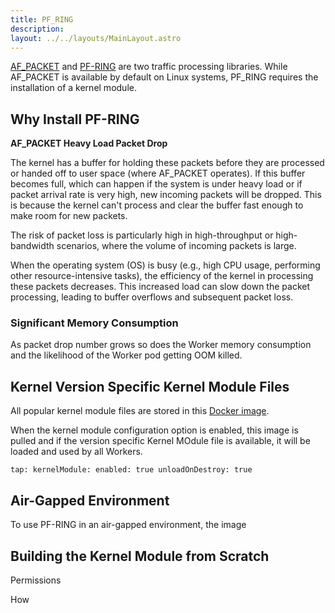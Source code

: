 ```yaml
---
title: PF_RING
description: 
layout: ../../layouts/MainLayout.astro
---
```


[AF_PACKET](https://man7.org/linux/man-pages/man7/packet.7.html) and [PF-RING](https://www.ntop.org/products/packet-capture/pf_ring/) are two traffic processing libraries. While AF_PACKET is available by default on Linux systems, PF_RING requires the installation of a kernel module.

## Why Install PF-RING
**AF_PACKET Heavy Load Packet Drop**    

The kernel has a buffer for holding these packets before they are processed or handed off to user space (where AF_PACKET operates). If this buffer becomes full, which can happen if the system is under heavy load or if packet arrival rate is very high, new incoming packets will be dropped. This is because the kernel can't process and clear the buffer fast enough to make room for new packets.

The risk of packet loss is particularly high in high-throughput or high-bandwidth scenarios, where the volume of incoming packets is large.

When the operating system (OS) is busy (e.g., high CPU usage, performing other resource-intensive tasks), the efficiency of the kernel in processing these packets decreases.
This increased load can slow down the packet processing, leading to buffer overflows and subsequent packet loss.

### Significant Memory Consumption
As packet drop number grows so does the Worker memory consumption and the likelihood of the Worker pod getting OOM killed.

## Kernel Version Specific Kernel Module Files
All popular kernel module files are stored in this [Docker image](https://docker.io/kubeshark/pf-ring-module:all).

When the kernel module configuration option is enabled, this image is pulled and if the version specific Kernel MOdule file is available, it will be loaded and used by all Workers.

`tap:
  kernelModule:
    enabled: true
    unloadOnDestroy: true
`

## Air-Gapped Environment  

To use PF-RING in an air-gapped environment, the image 

## Building the Kernel Module from Scratch



Permissions

How